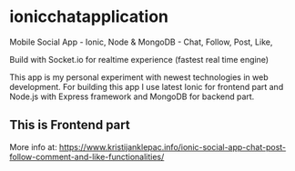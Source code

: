 # ionicchatapplication

Mobile Social App -  Ionic, Node & MongoDB - Chat, Follow, Post, Like, 

Build with Socket.io for realtime experience (fastest real time engine)

This app is my personal experiment with newest technologies in web development. For building this app I use latest Ionic for frontend part and Node.js with Express framework and MongoDB for backend part.

## This is Frontend part

More info at: https://www.kristijanklepac.info/ionic-social-app-chat-post-follow-comment-and-like-functionalities/
